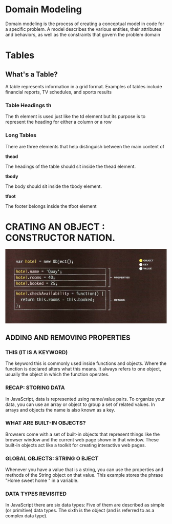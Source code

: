 # Domain Modeling

Domain modeling is the process of creating a conceptual model in code for a specific problem. A model describes the various entities, their attributes and behaviors, as well as the constraints that govern the problem domain

# Tables

## What's a Table?

A table represents information in a grid format. 
Examples of tables include financial reports, TV 
schedules, and sports results

### Table Headings **th**

The th element is used just 
like the td element but its 
purpose is to represent the 
heading for either a column or 
a row

### Long Tables

There are three elements that 
help distinguish between the 
main content of

**thead**

The headings of the table should 
sit inside the thead element. 

**tbody**

The body should sit inside the 
tbody element.

**tfoot**

The footer belongs inside the 
tfoot element


# CRATING AN OBJECT : CONSTRUCTOR NATION.

<img src = "img/pic7.PNG">


## ADDING AND REMOVING PROPERTIES

### THIS (IT IS A KEYWORD) 

The keyword this is commonly used inside functions and objects. 
Where the function is declared alters what this means. It always refers 
to one object, usually the object in which the function operates.

### RECAP: STORING DATA 


In JavaScript, data is represented using name/value pairs. 
To organize your data, you can use an array or object to group a set of 
related values. In arrays and objects the name is also known as a key. 

### WHAT ARE BUILT-IN OBJECTS?

Browsers come with a set of built-in objects that represent things like the 
browser window and the current web page shown in that window. These 
built-in objects act like a toolkit for creating interactive web pages. 


### GLOBAL OBJECTS: STRING O BJECT

Whenever you have a value that is a string, you can use the properties 
and methods of the String object on that value. This example stores the 
phrase "Home sweet home " in a variable.

### DATA TYPES REVISITED 

In JavaScript there are six data types: 
Five of them are described as simple (or primitive) data types. 
The sixth is the object (and is referred to as a complex data type).

